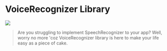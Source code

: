 # VoiceRecognizer Library
[![](https://jitpack.io/v/SnoopyCodeX/voice-recognizer.svg)](https://jitpack.io/#SnoopyCodeX/voice-recognizer)


> Are you struggling to implement SpeechRecognizer to your app?
> Well, worry no more 'coz VoiceRecognizer library is here to
> make your life easy as a piece of cake.

